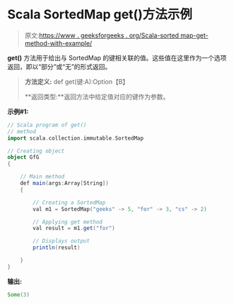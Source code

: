 # Scala SortedMap get()方法示例

> 原文:[https://www . geeksforgeeks . org/Scala-sorted map-get-method-with-example/](https://www.geeksforgeeks.org/scala-sortedmap-get-method-with-example/)

**get()** 方法用于给出与 SortedMap 的键相关联的值。这些值在这里作为一个选项返回，即以“部分”或“无”的形式返回。

> **方法定义:** def get(键:A):Option【B】
> 
> **返回类型:**返回方法中给定值对应的键作为参数。

**示例#1:**

```scala
// Scala program of get()
// method
import scala.collection.immutable.SortedMap

// Creating object
object GfG
{ 

    // Main method
    def main(args:Array[String])
    {

        // Creating a SortedMap
        val m1 = SortedMap("geeks" -> 5, "for" -> 3, "cs" -> 2) 

        // Applying get method
        val result = m1.get("for")

        // Displays output
        println(result)

    }
}
```

**输出:**

```scala
Some(3)

```